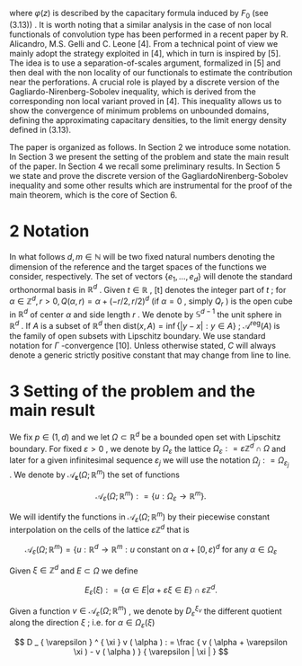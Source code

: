 where $\varphi ( z )$ is described by the capacitary formula induced by $F _ { 0 }$ (see (3.13)) . It is worth noting that a similar analysis in the case of non local functionals of convolution type has been performed in a recent paper by R. Alicandro, M.S. Gelli and C. Leone [4]. From a technical point of view we mainly adopt the strategy exploited in [4], which in turn is inspired by [5]. The idea is to use a separation-of-scales argument, formalized in [5] and then deal with the non locality of our functionals to estimate the contribution near the perforations. A crucial role is played by a discrete version of the Gagliardo-Nirenberg-Sobolev inequality, which is derived from the corresponding non local variant proved in [4]. This inequality allows us to show the convergence of minimum problems on unbounded domains, defining the approximating capacitary densities, to the limit energy density defined in (3.13).  

The paper is organized as follows. In Section 2 we introduce some notation. In Section 3 we present the setting of the problem and state the main result of the paper. In Section 4 we recall some preliminary results. In Section 5 we state and prove the discrete version of the GagliardoNirenberg-Sobolev inequality and some other results which are instrumental for the proof of the main theorem, which is the core of Section 6.  

# 2 Notation  

In what follows $d , m \in \mathbb { N }$ will be two fixed natural numbers denoting the dimension of the reference and the target spaces of the functions we consider, respectively. The set of vectors $\{ e _ { 1 } , \ldots , e _ { d } \}$ will denote the standard orthonormal basis in $\mathbb { R } ^ { d }$ . Given $t \in \mathbb R$ , [t] denotes the integer part of $t$ ; for $\alpha \in \mathbb { Z } ^ { d } , r > 0 , Q ( \alpha , r ) = \alpha + ( - r / 2 , r / 2 ) ^ { d }$ (if $\alpha = 0$ , simply $Q _ { r }$ ) is the open cube in $\mathbb { R } ^ { d }$ of center $\alpha$ and side length $r$ . We denote by $\mathbb { S } ^ { d - 1 }$ the unit sphere in $\mathbb { R } ^ { d }$ . If $A$ is a subset of $\mathbb { R } ^ { d }$ then $\mathrm { d i s t } ( x , A ) = \operatorname* { i n f } \{ | y - x | : y \in A \}$ ; ${ \mathcal { A } } ^ { \mathrm { r e g } } ( A )$ is the family of open subsets with Lipschitz boundary. We use standard notation for $\Gamma$ -convergence [10]. Unless otherwise stated, $C$ will always denote a generic strictly positive constant that may change from line to line.  

# 3 Setting of the problem and the main result  

We fix $p \in ( 1 , d )$ and we let $\Omega \subset \mathbb { R } ^ { d }$ be a bounded open set with Lipschitz boundary. For fixed $\varepsilon > 0$ , we denote by $\Omega _ { \varepsilon }$ the lattice $\Omega _ { \varepsilon } : = \varepsilon \mathbb { Z } ^ { d } \cap \Omega$ and later for a given infinitesimal sequence $\varepsilon _ { j }$ we will use the notation $\Omega _ { j } : = \Omega _ { \varepsilon _ { j } }$ . We denote by $\mathcal { A } _ { \boldsymbol { \varepsilon } } \big ( \Omega ; \mathbb { R } ^ { m } \big )$ the set of functions  

$$
\mathcal { A } _ { \varepsilon } ( \Omega ; \mathbb { R } ^ { m } ) : = \{ u : \Omega _ { \varepsilon } \to \mathbb { R } ^ { m } \} .
$$  

We will identify the functions in $\mathcal { A } _ { \varepsilon } \big ( \Omega ; \mathbb { R } ^ { m } \big )$ by their piecewise constant interpolation on the cells of the lattice $\varepsilon \mathbb { Z } ^ { d }$ that is  

$$
\mathcal { A } _ { \varepsilon } ( \Omega ; \mathbb { R } ^ { m } ) = \{ u : \mathbb { R } ^ { d } \to \mathbb { R } ^ { m } : u \mathrm { ~ c o n s t a n t ~ o n ~ } \alpha + [ 0 , \varepsilon ) ^ { d } \mathrm { ~ f o r ~ a n y ~ } \alpha \in \Omega _ { \varepsilon }
$$  

Given $\xi \in \mathbb { Z } ^ { d }$ and $E \subset \Omega$ we define  

$$
E _ { \varepsilon } ( \xi ) : = \{ \alpha \in E | \alpha + \varepsilon \xi \in E \} \cap \varepsilon \mathbb { Z } ^ { d } .
$$  

Given a function $v \in \mathcal { A } _ { \varepsilon } ( \Omega ; \mathbb { R } ^ { m } )$ , we denote by $D _ { \varepsilon } ^ { \xi _ { v } }$ the different quotient along the direction $\xi$ ; i.e. for $\alpha \in \Omega _ { \varepsilon } ( \xi )$  

$$
D _ { \varepsilon } ^ { \xi } v ( \alpha ) : = \frac { v ( \alpha + \varepsilon \xi ) - v ( \alpha ) } { \varepsilon | \xi | }
$$  